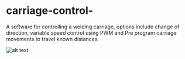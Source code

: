 # carriage-control-
A software for controlling a welding carriage, options include change of direction, variable speed control using PWM and Pre program carriage movements to travel known distances.

![alt text](https://github.com/curi0sity722/carriage-control-/blob/master/carriage_control_v2.png?raw=true)

